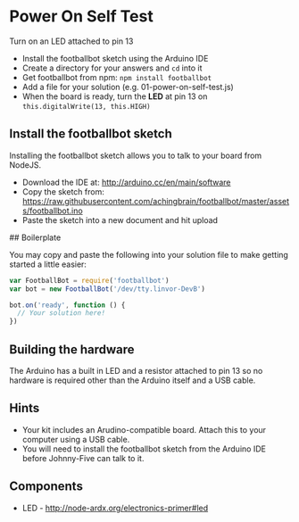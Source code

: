 # Power On Self Test

Turn on an LED attached to pin 13

* Install the footballbot sketch using the Arduino IDE
* Create a directory for your answers and `cd` into it
* Get footballbot from npm: `npm install footballbot`
* Add a file for your solution (e.g. 01-power-on-self-test.js)
* When the board is ready, turn the **LED** at pin 13 on `this.digitalWrite(13, this.HIGH)`

## Install the footballbot sketch

Installing the footballbot sketch allows you to talk to your board from NodeJS.

* Download the IDE at: http://arduino.cc/en/main/software
* Copy the sketch from: https://raw.githubusercontent.com/achingbrain/footballbot/master/assets/footballbot.ino
* Paste the sketch into a new document and hit upload

## Boilerplate

You may copy and paste the following into your solution file to make getting started a little easier:

```js
var FootballBot = require('footballbot')
var bot = new FootballBot('/dev/tty.linvor-DevB')

bot.on('ready', function () {
  // Your solution here!
})
```

## Building the hardware

The Arduino has a built in LED and a resistor attached to pin 13 so no hardware
is required other than the Arduino itself and a USB cable.

## Hints

* Your kit includes an Arudino-compatible board.  Attach this to your computer using a USB cable.
* You will need to install the footballbot sketch from the Arduino IDE before Johnny-Five can talk to it.

## Components

- LED - http://node-ardx.org/electronics-primer#led
